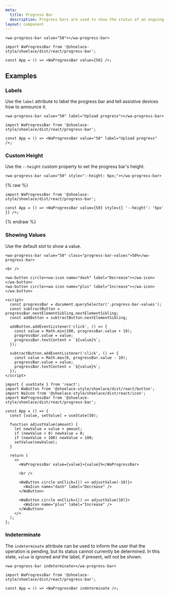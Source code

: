 ```yaml
---
meta:
  title: Progress Bar
  description: Progress bars are used to show the status of an ongoing operation.
layout: component
---
```


```html:preview
<wa-progress-bar value="50"></wa-progress-bar>
```

```jsx:react
import WaProgressBar from '@shoelace-style/shoelace/dist/react/progress-bar';

const App = () => <WaProgressBar value={50} />;
```

## Examples

### Labels

Use the `label` attribute to label the progress bar and tell assistive devices how to announce it.

```html:preview
<wa-progress-bar value="50" label="Upload progress"></wa-progress-bar>
```

```jsx:react
import WaProgressBar from '@shoelace-style/shoelace/dist/react/progress-bar';

const App = () => <WaProgressBar value="50" label="Upload progress" />;
```

### Custom Height

Use the `--height` custom property to set the progress bar's height.

```html:preview
<wa-progress-bar value="50" style="--height: 6px;"></wa-progress-bar>
```

{% raw %}

```jsx:react
import WaProgressBar from '@shoelace-style/shoelace/dist/react/progress-bar';

const App = () => <WaProgressBar value={50} style={{ '--height': '6px' }} />;
```

{% endraw %}

### Showing Values

Use the default slot to show a value.

```html:preview
<wa-progress-bar value="50" class="progress-bar-values">50%</wa-progress-bar>

<br />

<wa-button circle><wa-icon name="dash" label="Decrease"></wa-icon></wa-button>
<wa-button circle><wa-icon name="plus" label="Increase"></wa-icon></wa-button>

<script>
  const progressBar = document.querySelector('.progress-bar-values');
  const subtractButton = progressBar.nextElementSibling.nextElementSibling;
  const addButton = subtractButton.nextElementSibling;

  addButton.addEventListener('click', () => {
    const value = Math.min(100, progressBar.value + 10);
    progressBar.value = value;
    progressBar.textContent = `${value}%`;
  });

  subtractButton.addEventListener('click', () => {
    const value = Math.max(0, progressBar.value - 10);
    progressBar.value = value;
    progressBar.textContent = `${value}%`;
  });
</script>
```

```jsx:react
import { useState } from 'react';
import WaButton from '@shoelace-style/shoelace/dist/react/button';
import WaIcon from '@shoelace-style/shoelace/dist/react/icon';
import WaProgressBar from '@shoelace-style/shoelace/dist/react/progress-bar';

const App = () => {
  const [value, setValue] = useState(50);

  function adjustValue(amount) {
    let newValue = value + amount;
    if (newValue < 0) newValue = 0;
    if (newValue > 100) newValue = 100;
    setValue(newValue);
  }

  return (
    <>
      <WaProgressBar value={value}>{value}%</WaProgressBar>

      <br />

      <WaButton circle onClick={() => adjustValue(-10)}>
        <WaIcon name="dash" label="Decrease" />
      </WaButton>

      <WaButton circle onClick={() => adjustValue(10)}>
        <WaIcon name="plus" label="Increase" />
      </WaButton>
    </>
  );
};
```

### Indeterminate

The `indeterminate` attribute can be used to inform the user that the operation is pending, but its status cannot currently be determined. In this state, `value` is ignored and the label, if present, will not be shown.

```html:preview
<wa-progress-bar indeterminate></wa-progress-bar>
```

```jsx:react
import WaProgressBar from '@shoelace-style/shoelace/dist/react/progress-bar';

const App = () => <WaProgressBar indeterminate />;
```
